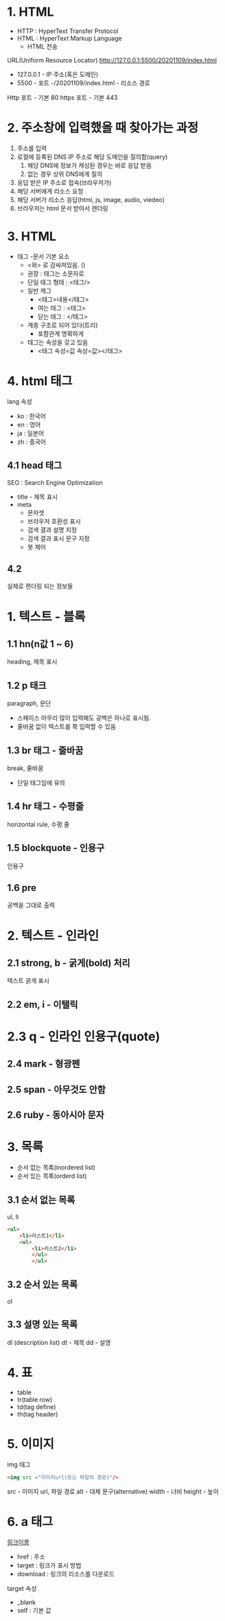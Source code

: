 # 1. HTML

- HTTP : HyperText Transfer Protocol
- HTML : HyperText Markup Language
  - HTML 전송


URL(Uniform Resource Locator)
http://127.0.0.1:5500/20201109/index.html
  - 127.0.0.1 - IP 주소(혹은 도메인)
  - 5500 - 포트
    -/20201109/index.html - 리소스 경로

Http 포트 - 기본 80
https 포트 - 기본 443

# 2. 주소창에 입력했을 때 찾아가는 과정

1. 주소를 입력
2. 로컬에 등록된 DNS IP 주소로 해당 도메인을 질의함(query)
    1. 해당 DNS에 정보가 캐싱된 경우는 바로 응답 받음
    2. 없는 경우 상위 DNS에게 질의
3. 응답 받은 IP 주소로 접속(브라우저가)
4. 해당 서버에게 리소스 요청
5. 해당 서버가 리소스 응답(html, js, image, audio, viedeo)
6. 브라우저는 html 문서 받아서 렌더링

# 3. HTML

 - 태그  -문서 기본 요소
   - <와> 로 감싸져있음. (<html>)
   - 권장 : 태그는 소문자로
   - 단일 태그 형태 : <태그/>
   - 일반 캐그
     - <태그>내용</태그>
     - 여는 태그 : <태그>
     - 닫는 태그 : </태그>
   - 계층 구조로 되어 있다(트리)
     - 포함관계 명확하게 
   - 태그는 속성을 갖고 있음
     - <태그 속성=값  속상=값></태그>


# 4. html 태그

lang 속성

- ko : 한국어
- en : 영어
- ja : 일본어
- zh : 중국어


## 4.1 head 태그

SEO : Search Engine Optimization

- title - 제목 표시
- meta
  - 문자셋
  - 브라우저 호환성 표시
  - 검색 결과 설명 지정
  - 검색 결과 표시 문구 지정
  - 봇 제어

## 4.2 

실제로 렌더링 되는 정보들

# 1. 텍스트 - 블록

## 1.1 hn(n값 1 ~ 6)

heading, 제목 표시

## 1.2 p 태크

paragraph, 문단

- 스페이스 아무리 많이 입력해도 공백은 하나로 표시됨.
- 줄바꿈 없이 텍스트를 쭉 입력할 수 있음

## 1.3 br 태그 - 줄바꿈

break, 줄바꿈
- 단일 태그임에 유의

## 1.4 hr 태그 - 수평줄

horizontal rule, 수평 줄

## 1.5 blockquote - 인용구

인용구

## 1.6 pre

공백을 그대로 출력

# 2. 텍스트 - 인라인

## 2.1 strong, b - 굵게(bold) 처리

텍스트 굵게 표시

## 2.2 em, i - 이탤릭

# 2.3 q - 인라인 인용구(quote)

## 2.4 mark - 형광펜

## 2.5 span - 아무것도 안함

## 2.6 ruby - 동아시아 문자


# 3. 목록

- 순서 없는 목록(inordered list)
- 순서 있는 목록(orderd list)


## 3.1 순서 없는 목록

ul, li

```html
<ul>
    <li>리스트1</li>
    <ul>
        <li>리스트2</li>
        </ul>
        </ul>
```

## 3.2 순서 있는 목록

ol

## 3.3 설명 있는 목록

dl (description list)
dt - 제목
dd - 설명


# 4. 표

- table
- tr(table row)
- td(tag define)
- th(tag header)

# 5. 이미지

img 태그

```html
<img src ="이미지url(또는 파일의 경로)"/>
```

src - 이미지 url, 파일 경로
alt - 대체 문구(alternative)
width - 너비
height - 높이

# 6. a 태그

<a href="링크">링크이름</a>

- href : 주소
- target : 링크가 표시 방법
- download : 링크의 리소스를 다운로드

target 속성

- _blank
- self : 기본 값


